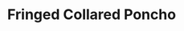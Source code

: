 ---
title: "Fringed Collared Poncho"
categories: ["Women","Women/Ponchos"]
images: ["./P05A7084.JPG","./P05A7085.JPG"]
---